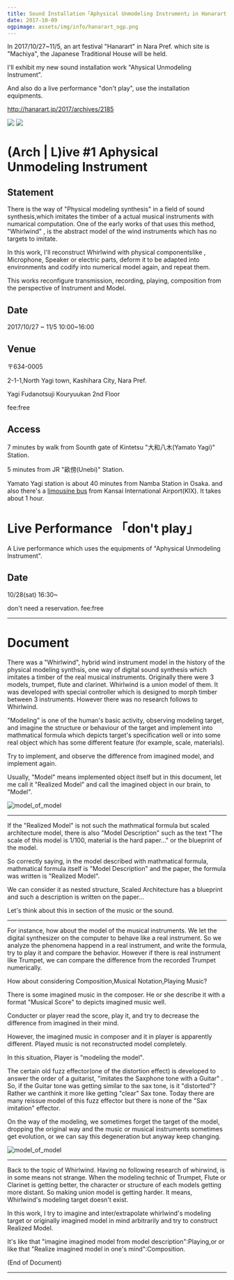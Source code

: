 ```yaml
---
title: Sound Installation「Aphysical Unmodeling Instrument」in Hanarart Plus 2017
date: 2017-10-09
ogpimage: assets/img/info/hanarart_ogp.png
---
```


In 2017/10/27~11/5, an art festival "Hanarart" in Nara Pref. which site is "Machiya", the Japanese Traditional House will be held.

I'll exhibit my new sound installation work "Ahysical Unmodeling Instrument".

And also do a live performance "don't play", use the installation equipments.

<http://hanarart.jp/2017/archives/2185>

<!--more-->

![](/assets/img/info/hanarart_chirashi.jpg)
![](/assets/img/info/hanarart_chirashi2.jpg)

# (Arch | L)ive #1 Aphysical Unmodeling Instrument

## Statement

There is the way of "Physical modeling synthesis" in a field of sound synthesis,which imitates the timber of a actual musical instruments with numarical computation.
One of the early works of that uses this method, "Whirlwind" , is the abstract model of the wind instruments which has no targets to imitate.

In this work, I'll reconstruct Whirlwind with physical componentslike , Microphone, Speaker or electric parts, deform it to be adapted into environments and codify into numerical model again, and repeat them.

This works reconfigure transmission, recording, playing, composition from the perspective of Instrument and Model.



## Date

2017/10/27 ~ 11/5 10:00~16:00

## Venue

〒634-0005 

2-1-1,North Yagi town, Kashihara City, Nara Pref.

Yagi Fudanotsuji Kouryuukan 2nd Floor

fee:free

## Access

7 minutes by walk from Sounth gate of Kintetsu "大和八木(Yamato Yagi)" Station.

5 minutes from JR "畝傍(Unebi)" Station.

Yamato Yagi station is about 40 minutes from Namba Station in Osaka.
and also there's a [limousine bus]((http://www.narakotsu.co.jp/kousoku/limousine/yagi_kanku.html)) from Kansai International Airport(KIX). It takes about 1 hour.


# Live Performance 「don't play」

A Live performance which uses the equipments of "Aphysical Unmodeling Instrument".

## Date

10/28(sat) 16:30~

don't need a reservation. fee:free

---

# Document

There was a "Whirlwind", hybrid wind instrument model in the history of the physical modeling synthsis, one way of digital sound synthesis which imitates a timber of the real musical instruments.
Originally there were 3 models, trumpet, flute and clarinet. Whirlwind is a union model of them. It was developed with special controller which is designed to morph timber between 3 instruments. However there was no research follows to Whirlwind.

"Modeling" is one of the human's basic activity, observing modeling target, and imagine the structure or behaviour of the target and implement into mathmatical formula which depicts target's specification well or into some real object which has some different feature (for example, scale, materials).

Try to implement, and observe the difference from imagined model, and implement again.

Usually, "Model" means implemented object itself but in this document, let me call it "Realized Model" and  call the imagined object in our brain, to "Model".

![model_of_model](/assets/img/AUI/model1.png)

---

If the "Realized Model" is not such the mathmatical formula but scaled architecture model, there is also "Model Description" such as the text "The scale of this model is 1/100, material is the hard paper..." or the blueprint of the model.

So correctly saying, in the model described with mathmatical formula, mathmatical formula itself is "Model Description" and the paper, the formula was written is "Realized Model".

We can consider it as nested structure, Scaled Architecture has a blueprint and such a description is written on the paper...

Let's think about this in section of the music or the sound.

---

For instance, how about the model of the musical instruments.
We let the digital synthesizer on the computer to behave like a real instrument. So we analyze the phenomena happend in a real instrument, and write the formula, try to play it and compare the behavior.
However if there is real instrument like Trumpet, we can compare the difference from the recorded Trumpet numerically.


How about considering Composition,Musical Notation,Playing Music?

There is some imagined music in the composer. He or she describe it with a format "Musical Score" to depicts imagined music well.

Conducter or player read the score, play it, and try to decrease the difference from imagined in their mind.

However, the imagined music in composer and it in player is apparently different. Played music is not reconstructed model completely.

In this situation, Player is "modeling the model".

The certain old fuzz effector(one of the distortion effect) is developed to answer the order of a guitarist, "imitates the Saxphone tone with a Guitar" 
.
So, if the Guitar tone was getting similar to the sax tone, is it "distorted"? Rather we canthink it more like getting "clear" Sax tone.
Today there are many reissue model of this fuzz effector but there is none of the "Sax imitation" effector.

On the way of the modeling, we sometimes forget the target of the model, dropping the original way and the music or musical instruments sometimes  get evolution, or we can say this degeneration but anyway keep changing.

![model_of_model](/assets/img/AUI/model2.png)


---

Back to the topic of Whirlwind. Having no following research of whirwind, is in some means not strange.
When the modeling technic of Trumpet, Flute or Clarinet is getting better, the character or structure of each models getting more distant.
So making union model is getting harder. It means, Whirlwind's modeling target doesn't exist.

In this work, I try to imagine and inter/extrapolate whirlwind's modeling target or originally imagined model in mind arbitrarily and try to construct Realized Model.

It's like that "imagine imagined model from model description":Playing,or or like that "Realize imagined model in one's mind":Composition.


(End of Document)

---